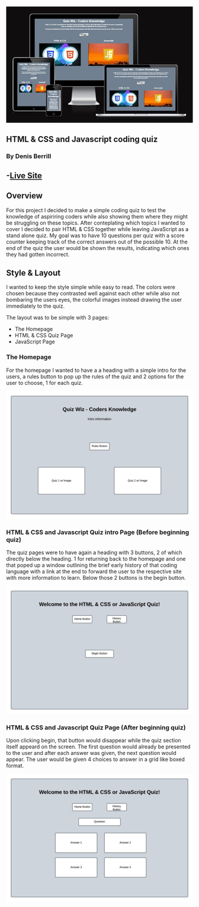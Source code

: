 ![Am I Responsive?](assets/images/Am-I-responsive.jpg)

## HTML & CSS and Javascript coding quiz
### By Denis Berrill

## -[Live Site](https://precursorr.github.io/Quiz---Project-Portfolio-2/index.html)

## Overview 
For this project I decided to make a simple coding quiz to test the knowledge of aspiriring coders while also showing them where they might be struggling on these topics. 
After conteplating which topics I wanted to cover I decided to pair HTML & CSS together while leaving JavaScript as a stand alone quiz. 
My goal was to have 10 questions per quiz with a score counter keeping track of the correct answers out of the possible 10. 
At the end of the quiz the user would be shown the results, indicating which ones they had gotten incorrect.

## Style & Layout
I wanted to keep the style simple while easy to read. The colors were chosen because they contrasted well against each other while also not bombaring the users eyes, the colorful images instead drawing the user immediately to the quiz.

The layout was to be simple with 3 pages:
 - The Homepage
 - HTML & CSS Quiz Page
 - JavaScript Page

### The Homepage
For the homepage I wanted to have a a heading with a simple intro for the users, a rules button to pop up the rules of the quiz and 2 options for the user to choose, 1 for each quiz. 

![Homepage Wireframe](assets/images/Coder-Quiz-HP.jpeg)

### HTML & CSS and Javascript Quiz intro Page (Before beginning quiz)
The quiz pages were to have again a heading with 3 buttons, 2 of which directly below the heading. 1 for returning back to the homepage and one that poped up a window outlining the brief early history of that coding language with a link at the end to forward the user to the respective site with more information to learn. Below those 2 buttons is the begin button.

![Quiz intro page for both quizes](assets/images/HTML-&-CSS-and-JavaScript-Quiz-intro.jpeg)

### HTML & CSS and Javascript Quiz Page (After beginning quiz)
Upon clicking begin, that button would disappear while the quiz section itself appeard on the screen. The first question would already be presented to the user and after each answer was given, the next question would appear. The user would be given 4 choices to answer in a grid like boxed format.

![Quiz page for both quizes](assets/images/HTML-&-CSS-and-JavaScript-Quiz.jpeg)